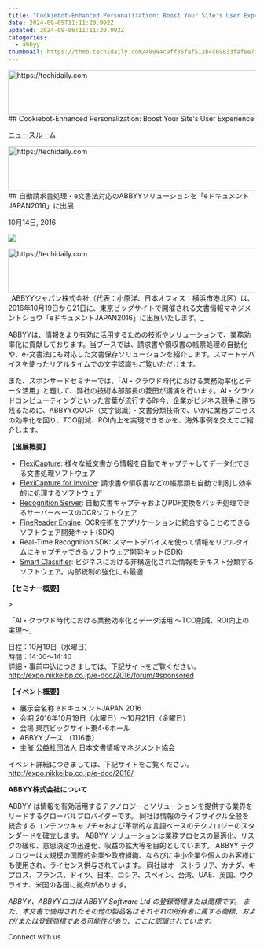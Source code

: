 ```yaml
---
title: "Cookiebot-Enhanced Personalization: Boost Your Site's User Experience"
date: 2024-09-05T11:11:20.992Z
updated: 2024-09-06T11:11:20.992Z
categories:
  - abbyy
thumbnail: https://thmb.techidaily.com/48994c9ff35faf512b4c69833faf0e7ff28b80b0df78e2f2b0d58f413fb2991f.jpg
---
```


<!-- affiliate ads begin -->
<a href="https://appsumo.8odi.net/c/5597632/2130871/7443" target="_top" id="2130871">
  <img src="//a.impactradius-go.com/display-ad/7443-2130871" border="0" alt="https://techidaily.com" width="728" height="90"/>
</a>
<img height="0" width="0" src="https://appsumo.8odi.net/i/5597632/2130871/7443" style="position:absolute;visibility:hidden;" border="0" />
<!-- affiliate ads end -->
## Cookiebot-Enhanced Personalization: Boost Your Site's User Experience

[ニュースルーム](https://tools.techidaily.com/abbyy/products/)

<!-- affiliate ads begin -->
<a href="https://appsumo.8odi.net/c/5597632/2123738/7443" target="_top" id="2123738">
  <img src="//a.impactradius-go.com/display-ad/7443-2123738" border="0" alt="https://techidaily.com" width="600" height="90"/>
</a>
<img height="0" width="0" src="https://appsumo.8odi.net/i/5597632/2123738/7443" style="position:absolute;visibility:hidden;" border="0" />
<!-- affiliate ads end -->
## 自動請求書処理・e文書法対応のABBYYソリューションを「eドキュメントJAPAN2016」に出展

10月14日, 2016

![](https://content.abbyy.com/-/media/project/abbyy/abbyy/branchtemplates/shutterstock_1272462163_1296-x-729.jpg?h=729&iar=0&w=1296)

<!-- affiliate ads begin -->
<a href="https://appsumo.8odi.net/c/5597632/2123739/7443" target="_top" id="2123739">
  <img src="//a.impactradius-go.com/display-ad/7443-2123739" border="0" alt="https://techidaily.com" width="728" height="90"/>
</a>
<img height="0" width="0" src="https://appsumo.8odi.net/i/5597632/2123739/7443" style="position:absolute;visibility:hidden;" border="0" />
<!-- affiliate ads end -->
_ABBYYジャパン株式会社（代表：小原洋、日本オフィス：横浜市港北区）は、2016年10月19日から21日に、東京ビッグサイトで開催される文書情報マネジメントショウ「eドキュメントJAPAN2016」に出展いたします。_

ABBYYは、情報をより有効に活用するための技術やソリューションで、業務効率化に貢献しております。当ブースでは、請求書や領収書の帳票処理の自動化や、e-文書法にも対応した文書保存ソリューションを紹介します。スマートデバイスを使ったリアルタイムでの文字認識もご覧いただけます。

また、スポンサードセミナーでは、「AI・クラウド時代における業務効率化とデータ活用」と題して、弊社の技術本部部長の菱田が講演を行います。AI・クラウドコンピューティングといった言葉が流行する昨今、企業がビジネス競争に勝ち残るために、ABBYYのOCR（文字認識）・文書分類技術で、いかに業務プロセスの効率化を図り、TCO削減、ROI向上を実現できるかを、海外事例を交えてご紹介します。

**【出展概要】**

* [FlexiCapture](https://tools.techidaily.com/abbyy/products/): 様々な紙文書から情報を自動でキャプチャしてデータ化できる文書処理ソフトウェア
* [FlexiCapture for Invoice](https://tools.techidaily.com/abbyy/products/): 請求書や領収書などの帳票類も自動で判別し効率的に処理するソフトウェア
* [Recognition Server](https://tools.techidaily.com/abbyy/products/): 自動文書キャプチャおよびPDF変換をバッチ処理できるサーバーベースのOCRソフトウェア
* [FineReader Engine](https://tools.techidaily.com/abbyy/products/): OCR技術をアプリケーションに統合することのできるソフトウェア開発キット(SDK)
* Real-Time Recognition SDK: スマートデバイスを使って情報をリアルタイムにキャプチャできるソフトウェア開発キット(SDK)
* [Smart Classifier](https://tools.techidaily.com/abbyy/products/): ビジネスにおける非構造化された情報をテキスト分類するソフトウェア。内部統制の強化にも最適

**【セミナー概要】**

\>

「AI・クラウド時代における業務効率化とデータ活用 ～TCO削減、ROI向上の実現～」

日程：10月19日（水曜日）  
時間：14:00～14:40  
詳細・事前申込につきましては、下記サイトをご覧ください。  
<http://expo.nikkeibp.co.jp/e-doc/2016/forum/#sponsored>

**【イベント概要】**

* 展示会名称 eドキュメントJAPAN 2016
* 会期 2016年10月19日（水曜日）～10月21日（金曜日）
* 会場 東京ビッグサイト東4-6ホール
* ABBYYブース （1116番）
* 主催 公益社団法人 日本文書情報マネジメント協会

イベント詳細につきましては、下記サイトをご覧ください。   
<http://expo.nikkeibp.co.jp/e-doc/2016/>

**ABBYY株式会社について**

ABBYY は情報を有効活用するテクノロジーとソリューションを提供する業界をリードするグローバルプロバイダーです。 同社は情報のライフサイクル全般を統合するコンテンツキャプチャおよび革新的な言語ベースのテクノロジーのスタンダードを確立します。 ABBYY ソリューションは業務プロセスの最適化、リスクの緩和、意思決定の迅速化、収益の拡大等を目的としています。 ABBYY テクノロジーは大規模の国際的企業や政府組織、ならびに中小企業や個人のお客様にも使用され、ライセンス供与されています。 同社はオーストラリア、カナダ、キプロス、フランス、ドイツ、日本、ロシア、スペイン、台湾、UAE、英国、ウクライナ、米国の各国に拠点があります。

_ABBYY、ABBYYロゴは ABBYY Software Ltd の登録商標または商標です。 また、本文書で使用されたその他の製品名はそれぞれの所有者に属する商標、および/または登録商標である可能性があり、ここに認識されています。_

Connect with us

<ins class="adsbygoogle"
     style="display:block"
     data-ad-format="autorelaxed"
     data-ad-client="ca-pub-7571918770474297"
     data-ad-slot="1223367746"></ins>



<ins class="adsbygoogle"
     style="display:block"
     data-ad-client="ca-pub-7571918770474297"
     data-ad-slot="8358498916"
     data-ad-format="auto"
     data-full-width-responsive="true"></ins>


